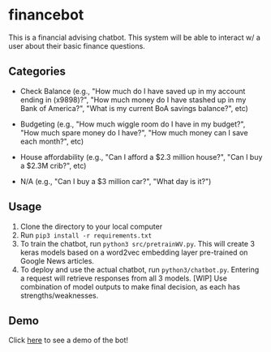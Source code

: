 # financebot
This is a financial advising chatbot. This system will be able to interact w/ a user about their basic finance questions.

## Categories
* Check Balance (e.g., "How much do I have saved up in my account ending in
(x9898)?", "How much money do I have stashed up in my Bank of America?", "What is my
current BoA savings balance?", etc)

* Budgeting (e.g., "How much wiggle room do I have in my budget?", "How much
spare money do I have?", "How much money can I save each month?", etc)

* House affordability (e.g., "Can I afford a $2.3 million house?", "Can I buy a $2.3M
crib?", etc)

* N/A (e.g., "Can I buy a $3 million car?", "What day is it?")

## Usage

1. Clone the directory to your local computer
2. Run `pip3 install -r requirements.txt`
3. To train the chatbot, run `python3 src/pretrainWV.py`. This will create 3 keras models based on a word2vec embedding layer pre-trained on Google News articles.
4. To deploy and use the actual chatbot, run `python3/chatbot.py`. Entering a request will retrieve responses from all 3 models. [WIP] Use combination of model outputs to make final decision, as each has strengths/weaknesses.

## Demo

Click [here](https://www.dropbox.com/s/pnc0p7mp4tj0sbe/D55701E8-4F0C-43BE-82B7-B893E489BD44_HQ.mp4?dl=0) to see a demo of the bot!
